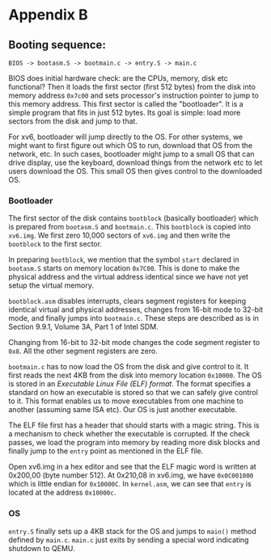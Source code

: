 # Appendix B

## Booting sequence:

`BIOS -> bootasm.S -> bootmain.c -> entry.S -> main.c`

BIOS does initial hardware check: are the CPUs, memory, disk etc functional? 
Then it loads the first sector (first 512 bytes) from the disk into memory
address `0x7c00` and sets processor's instruction pointer to jump to this memory
address. This first sector is called the "bootloader". It is a simple program
that fits in just 512 bytes. Its goal is simple: load more sectors from the disk
and jump to that. 

For xv6, bootloader will jump directly to the OS. For other systems, we might
want to first figure out which OS to run, download that OS from the network,
etc. In such cases, bootloader might jump to a small OS that can drive display,
use the keyboard, download things from the network etc to let users download the
OS.  This small OS then gives control to the downloaded OS.

### Bootloader

The first sector of the disk contains `bootblock` (basically bootloader) which
is prepared from `bootasm.S` and `bootmain.c`. This `bootblock` is copied into
`xv6.img`. We first zero 10,000 sectors of `xv6.img` and then write the
`bootblock` to the first sector.

In preparing `bootblock`, we mention that the symbol `start` declared in 
`bootasm.S` starts on memory location `0x7C00`. This is done to make the
physical address and the virtual address identical since we have not yet setup
the virtual memory.

`bootblock.asm` disables interrupts, clears segment registers for keeping
identical virtual and physical addresses, changes from 16-bit mode to 32-bit
mode, and finally jumps into `bootmain.c`. These steps are described as is in
Section 9.9.1, Volume 3A, Part 1 of Intel SDM.

Changing from 16-bit to 32-bit mode changes the code segment register to `0x8`.
All the other segment registers are zero.

`bootmain.c` has to now load the OS from the disk and give control to it. It
first reads the next 4KB from the disk into memory location `0x10000`. The OS is
stored in an *Executable Linux File (ELF) format*. The format specifies a standard
on how an executable is stored so that we can safely give control to it. This
format enables us to move executables from one machine to another (assuming same
ISA etc). Our OS is just another executable.

The ELF file first has a header that should starts with a magic string. This is
a mechanism to check whether the executable is corrupted. If the check passes, 
we load the program into memory by reading more disk blocks and finally jump to
the `entry` point as mentioned in the ELF file.

Open xv6.img in a hex editor and see that the ELF magic word is written at
0x200,00 (byte number 512). At 0x210,08 in xv6.img, we have `0x0C001000` which
is little endian for `0x10000C`. In `kernel.asm`, we can see that `entry` is
located at the address `0x10000c`.

### OS 
`entry.S` finally sets up a 4KB stack for the OS and jumps to `main()` method
defined by `main.c`. `main.c` just exits by sending a special word indicating
shutdown to QEMU.
